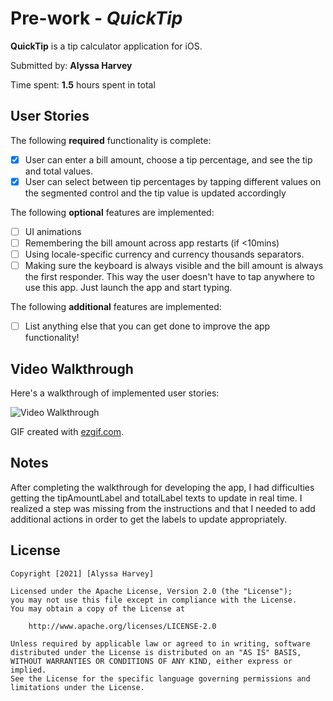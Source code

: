 # Pre-work - *QuickTip*

**QuickTip** is a tip calculator application for iOS.

Submitted by: **Alyssa Harvey**

Time spent: **1.5** hours spent in total

## User Stories 

The following **required** functionality is complete:

* [X] User can enter a bill amount, choose a tip percentage, and see the tip and total values.
* [X] User can select between tip percentages by tapping different values on the segmented control and the tip value is updated accordingly

The following **optional** features are implemented:

* [ ] UI animations
* [ ] Remembering the bill amount across app restarts (if <10mins)
* [ ] Using locale-specific currency and currency thousands separators.
* [ ] Making sure the keyboard is always visible and the bill amount is always the first responder. This way the user doesn't have to tap anywhere to use this app. Just launch the app and start typing.

The following **additional** features are implemented:

- [ ] List anything else that you can get done to improve the app functionality!

## Video Walkthrough

Here's a walkthrough of implemented user stories:

<img src='https://i.imgur.com/wU3ymMg.gif' title='Video Walkthrough' width='' alt='Video Walkthrough' />


GIF created with [ezgif.com](https://ezgif.com/).

## Notes

After completing the walkthrough for developing the app, I had difficulties getting the tipAmountLabel and totalLabel texts to update in real time. I realized a step was missing from the instructions and that I needed to add additional actions in order to get the labels to update appropriately.

## License

    Copyright [2021] [Alyssa Harvey]

    Licensed under the Apache License, Version 2.0 (the "License");
    you may not use this file except in compliance with the License.
    You may obtain a copy of the License at

        http://www.apache.org/licenses/LICENSE-2.0

    Unless required by applicable law or agreed to in writing, software
    distributed under the License is distributed on an "AS IS" BASIS,
    WITHOUT WARRANTIES OR CONDITIONS OF ANY KIND, either express or implied.
    See the License for the specific language governing permissions and
    limitations under the License.
